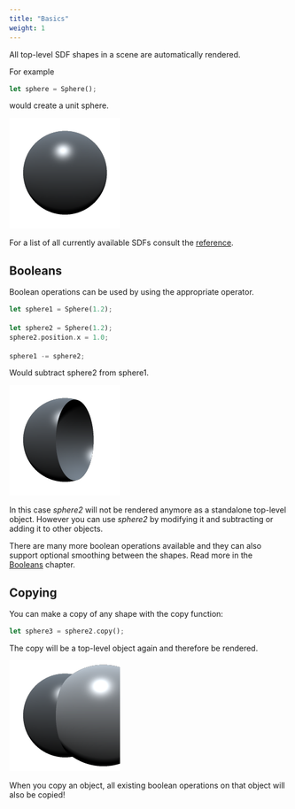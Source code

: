 ```yaml
---
title: "Basics"
weight: 1
---
```


All top-level SDF shapes in a scene are automatically rendered.

For example

```rust
let sphere = Sphere();
```

would create a unit sphere.

![Sphere](sphere.png)

For a list of all currently available SDFs consult the [reference](../../language/sdfs).

## Booleans

Boolean operations can be used by using the appropriate operator.

```rust
let sphere1 = Sphere(1.2);

let sphere2 = Sphere(1.2);
sphere2.position.x = 1.0;

sphere1 -= sphere2;
```

Would subtract sphere2 from sphere1.

![Sphere](cut_sphere.png)

In this case *sphere2* will not be rendered anymore as a standalone top-level object. However you can use *sphere2* by modifying it and subtracting or adding it to other objects.

There are many more boolean operations available and they can also support optional smoothing between the shapes. Read more in the [Booleans](../booleans/) chapter.

## Copying

You can make a copy of any shape with the copy function:

```rust
let sphere3 = sphere2.copy();
```

The copy will be a top-level object again and therefore be rendered.

![Sphere](copy.png)

When you copy an object, all existing boolean operations on that object will also be copied!
